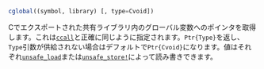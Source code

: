 ```julia
cglobal((symbol, library) [, type=Cvoid])
```

Cでエクスポートされた共有ライブラリ内のグローバル変数へのポインタを取得します。これは[`ccall`](@ref)と正確に同じように指定されます。`Ptr{Type}`を返し、`Type`引数が供給されない場合はデフォルトで`Ptr{Cvoid}`になります。値はそれぞれ[`unsafe_load`](@ref)または[`unsafe_store!`](@ref)によって読み書きできます。
